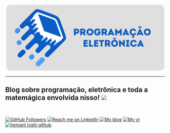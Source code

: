 ![plot](https://raw.githubusercontent.com/programacao-eletronica/img/master/banner.png)


** **

## Blog sobre programação, eletrônica e toda a matemágica envolvida nisso! <img src="https://media.giphy.com/media/WUlplcMpOCEmTGBtBW/giphy.gif" width="30"></h3>

<br /> 

[![GitHub Followers](https://img.shields.io/github/followers/programacao-eletronica?style=social)](https://github.com/programacao-eletronica) [![Reach me on LinkedIn](https://img.shields.io/badge/LinkedIn--_.svg?style=social&logo=linkedin)](https://www.linkedin.com/company/programa%C3%A7%C3%A3o-eletr%C3%B4nica/) [![My blog](https://img.shields.io/badge/blog--_.svg?style=social&logo=wordpress)](https://programacaoeletronica.wordpress.com/) [![My yt](https://img.shields.io/badge/YouTube--_.svg?style=social&logo=youtube)](https://youtube.com/@programacaoeletronica) <a href="https://visitor-badge.glitch.me/badge?page_id=progelet-readme"> <img alt="hemant joshi github" src="https://visitor-badge.glitch.me/badge?page_id=progelet-readme"> </a>
